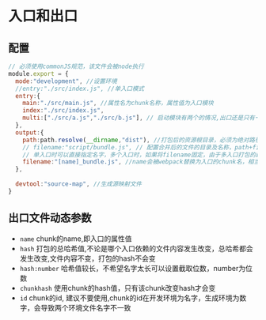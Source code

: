 # 入口和出口



## 配置

```javascript
// 必须使用commonJS规范，该文件会被node执行
module.export = {
  mode:"development", //设置环境
  //entry:"./src/index.js", //单入口模式 
  entry:{
    main:"./src/main.js", //属性名为chunk名称，属性值为入口模块
    index:"./src/index.js",
    multi:["./src/a.js","./src/b.js"], // 启动模块有两个的情况,出口还是只有一个哦,实际编译过程就是先运行a.js,然后运行b.js,也就是先要得到打包，需要运行这两个文件，缺一不可的情况
  },
  output:{
    path:path.resolve(__dirname,"dist"), //打包后的资源根目录，必须为绝对路径
    // filename:"script/bundle.js", // 配置合并后的文件的目录及名称，path+filename
    // 单入口时可以直接指定名字，多个入口时，如果将filename固定，由于多入口打包的最终合并文件名一致，会报错名字相同，因此多入口需要对应多出口，名字需要进行动态设置
    filename:"[name]_bundle.js", //name会被webpack替换为入口的chunk名，相当于占位符,支持更多的参数，详见下文[出口文件动态参数]
  },
    
  devtool:"source-map", //生成源映射文件
}
```



## 出口文件动态参数

- `name`  chunk的name,即入口的属性值
- `hash`  打包的总哈希值,不论是哪个入口依赖的文件内容发生改变，总哈希都会发生改变,文件内容不变，打包的hash不会变
- `hash:number` 哈希值较长，不希望名字太长可以设置截取位数，number为位数 
- `chunkhash` 使用chunk的hash值，只有该chunk改变hash才会变
- `id` chunk的id, 建议不要使用,chunk的id在开发环境为名字，生成环境为数字，会导致两个环境文件名字不一致









